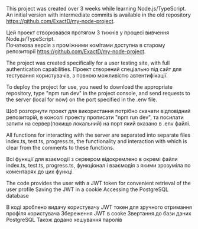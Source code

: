 This project was created over 3 weeks while learning Node.js/TypeScript. 
An initial version with intermediate commits is available in the old repository https://github.com/ExactD/my-node-project.

Цей проект створювався протягом 3 тижнів у процесі вивчення Node.js/TypeScript.  
Початкова версія з проміжними комітами доступна в старому репозиторії https://github.com/ExactD/my-node-project.

The project was created specifically for a user testing site, with full authentication capabilities.
Проект створений спеціально під сайт для тестування користувачів, з повною можливістю автентифікації.

To deploy the project for use, you need to download the appropriate repository, type "npm run dev" in the project console, and send requests to the server (local for now) on the port specified in the .env file.

Щоб розгорнути проект для використання потрібно скачати відповідний репозиторій, в консолі проекту прописати "npm run dev", та посилати запити на сервер(покищо локальний) на порт який вказано в .env файлі.

All functions for interacting with the server are separated into separate files index.ts, test.ts, progress.ts, the functionality and interaction with which is clear from the comments to these functions.

Всі функції для взаємодії з сервером відокремлено в окремі файли index.ts, test.ts, progress.ts, функціонал і взаємодія з якими зрозуміла по коментарях до цих функці.

The code provides the user with a JWT token for convenient retrieval of the user profile
Saving the JWT in a cookie
Accessing the PostgreSQL database

В коді зроблено видачу користувачу JWT токен для зручного отримання профіля користувача
Збереження JWT в cooke
Звертання до бази даних PostgreSQL
Також додано хешування паролів